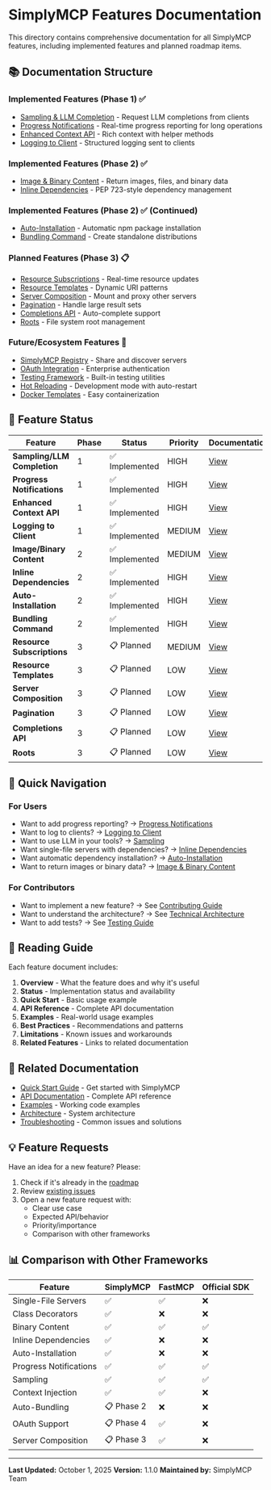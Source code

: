 # SimplyMCP Features Documentation

This directory contains comprehensive documentation for all SimplyMCP features, including implemented features and planned roadmap items.

## 📚 Documentation Structure

### Implemented Features (Phase 1) ✅
- [Sampling & LLM Completion](./sampling.md) - Request LLM completions from clients
- [Progress Notifications](./progress.md) - Real-time progress reporting for long operations
- [Enhanced Context API](./context-api.md) - Rich context with helper methods
- [Logging to Client](./logging.md) - Structured logging sent to clients

### Implemented Features (Phase 2) ✅
- [Image & Binary Content](./binary-content.md) - Return images, files, and binary data
- [Inline Dependencies](./inline-dependencies.md) - PEP 723-style dependency management

### Implemented Features (Phase 2) ✅ (Continued)
- [Auto-Installation](./auto-installation.md) - Automatic npm package installation
- [Bundling Command](./bundling.md) - Create standalone distributions

### Planned Features (Phase 3) 📋
- [Resource Subscriptions](./resource-subscriptions.md) - Real-time resource updates
- [Resource Templates](./resource-templates.md) - Dynamic URI patterns
- [Server Composition](./server-composition.md) - Mount and proxy other servers
- [Pagination](./pagination.md) - Handle large result sets
- [Completions API](./completions.md) - Auto-complete support
- [Roots](./roots.md) - File system root management

### Future/Ecosystem Features 🔮
- [SimplyMCP Registry](./registry.md) - Share and discover servers
- [OAuth Integration](./oauth.md) - Enterprise authentication
- [Testing Framework](./testing-framework.md) - Built-in testing utilities
- [Hot Reloading](./hot-reloading.md) - Development mode with auto-restart
- [Docker Templates](./docker.md) - Easy containerization

## 🎯 Feature Status

| Feature | Phase | Status | Priority | Documentation |
|---------|-------|--------|----------|---------------|
| **Sampling/LLM Completion** | 1 | ✅ Implemented | HIGH | [View](./sampling.md) |
| **Progress Notifications** | 1 | ✅ Implemented | HIGH | [View](./progress.md) |
| **Enhanced Context API** | 1 | ✅ Implemented | HIGH | [View](./context-api.md) |
| **Logging to Client** | 1 | ✅ Implemented | MEDIUM | [View](./logging.md) |
| **Image/Binary Content** | 2 | ✅ Implemented | MEDIUM | [View](./binary-content.md) |
| **Inline Dependencies** | 2 | ✅ Implemented | HIGH | [View](./inline-dependencies.md) |
| **Auto-Installation** | 2 | ✅ Implemented | HIGH | [View](./auto-installation.md) |
| **Bundling Command** | 2 | ✅ Implemented | HIGH | [View](./bundling.md) |
| **Resource Subscriptions** | 3 | 📋 Planned | MEDIUM | [View](./resource-subscriptions.md) |
| **Resource Templates** | 3 | 📋 Planned | LOW | [View](./resource-templates.md) |
| **Server Composition** | 3 | 📋 Planned | LOW | [View](./server-composition.md) |
| **Pagination** | 3 | 📋 Planned | LOW | [View](./pagination.md) |
| **Completions API** | 3 | 📋 Planned | LOW | [View](./completions.md) |
| **Roots** | 3 | 📋 Planned | LOW | [View](./roots.md) |

## 🚀 Quick Navigation

### For Users
- Want to add progress reporting? → [Progress Notifications](./progress.md)
- Want to log to clients? → [Logging to Client](./logging.md)
- Want to use LLM in your tools? → [Sampling](./sampling.md)
- Want single-file servers with dependencies? → [Inline Dependencies](./inline-dependencies.md)
- Want automatic dependency installation? → [Auto-Installation](./auto-installation.md)
- Want to return images or binary data? → [Image & Binary Content](./binary-content.md)

### For Contributors
- Want to implement a new feature? → See [Contributing Guide](../CONTRIBUTING.md)
- Want to understand the architecture? → See [Technical Architecture](../architecture/TECHNICAL.md)
- Want to add tests? → See [Testing Guide](../testing/OVERVIEW.md)

## 📖 Reading Guide

Each feature document includes:

1. **Overview** - What the feature does and why it's useful
2. **Status** - Implementation status and availability
3. **Quick Start** - Basic usage example
4. **API Reference** - Complete API documentation
5. **Examples** - Real-world usage examples
6. **Best Practices** - Recommendations and patterns
7. **Limitations** - Known issues and workarounds
8. **Related Features** - Links to related documentation

## 🔗 Related Documentation

- [Quick Start Guide](../QUICK-START.md) - Get started with SimplyMCP
- [API Documentation](../reference/API.md) - Complete API reference
- [Examples](../../examples/) - Working code examples
- [Architecture](../architecture/OVERVIEW.md) - System architecture
- [Troubleshooting](../TROUBLESHOOTING.md) - Common issues and solutions

## 💡 Feature Requests

Have an idea for a new feature? Please:

1. Check if it's already in the [roadmap](#-feature-status)
2. Review [existing issues](https://github.com/your-org/simplemcp/issues)
3. Open a new feature request with:
   - Clear use case
   - Expected API/behavior
   - Priority/importance
   - Comparison with other frameworks

## 📊 Comparison with Other Frameworks

| Feature | SimplyMCP | FastMCP | Official SDK |
|---------|-----------|---------|--------------|
| Single-File Servers | ✅ | ✅ | ❌ |
| Class Decorators | ✅ | ❌ | ❌ |
| Binary Content | ✅ | ✅ | ✅ |
| Inline Dependencies | ✅ | ❌ | ❌ |
| Auto-Installation | ✅ | ❌ | ❌ |
| Progress Notifications | ✅ | ✅ | ✅ |
| Sampling | ✅ | ✅ | ✅ |
| Context Injection | ✅ | ✅ | ❌ |
| Auto-Bundling | 📋 Phase 2 | ❌ | ❌ |
| OAuth Support | 📋 Phase 4 | ✅ | ❌ |
| Server Composition | 📋 Phase 3 | ✅ | ❌ |

---

**Last Updated:** October 1, 2025
**Version:** 1.1.0
**Maintained by:** SimplyMCP Team
